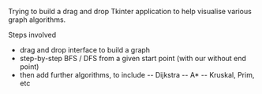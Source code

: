 Trying to build a drag and drop Tkinter application to help visualise various graph algorithms.

Steps involved
- drag and drop interface to build a graph
- step-by-step BFS / DFS from a given start point (with our without end point)
- then add further algorithms, to include
-- Dijkstra
-- A*
-- Kruskal, Prim, etc
